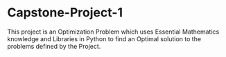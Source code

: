 # Capstone-Project-1
This project is an Optimization Problem which uses Essential Mathematics knowledge and Libraries in Python to find an Optimal solution to the problems defined by the Project.
